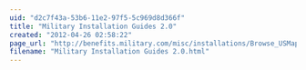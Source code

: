 ```yaml
---
uid: "d2c7f43a-53b6-11e2-97f5-5c969d8d366f"
title: "Military Installation Guides 2.0"
created: "2012-04-26 02:58:22"
page_url: "http://benefits.military.com/misc/installations/Browse_USMap.jsp"
filename: "Military Installation Guides 2.0.html"
---
```

